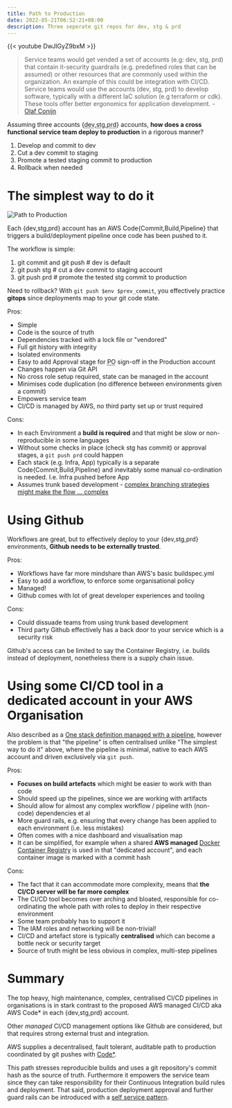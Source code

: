 ```yaml
---
title: Path to Production
date: 2022-05-21T06:52:21+08:00
description: Three seperate git repos for dev, stg & prd
---
```


{{< youtube DwJlGyZ9bxM >}}

> Service teams would get vended a set of accounts (e.g: dev, stg,
> prd) that contain it-security guardrails (e.g. predefined roles that can be
> assumed) or other resources that are commonly used within the organization. An
> example of this could be integration with CI/CD. Service teams would use the
> accounts (dev, stg, prd) to develop software, typically with a different IaC
> solution (e.g terraform or cdk). These tools offer better ergonomics for
> application development. - [Olaf Conijn](https://twitter.com/OConijn)

Assuming three accounts {<abbr title="Development">dev</abbr>,<abbr
title="Staging">stg</abbr>,<abbr title="Production">prd</abbr>} accounts, **how
does a cross functional service team deploy to production** in a rigorous manner?

1. Develop and commit to dev
2. Cut a dev commit to staging
3. Promote a tested staging commit to production
4. Rollback when needed

# The simplest way to do it

<img src="https://s.natalian.org/2022-05-23/path-to-production.png" alt="Path to Production">

Each {dev,stg,prd} account has an AWS Code{Commit,Build,Pipeline} that triggers
a build/deployment pipeline once code has been pushed to it.

The workflow is simple:

1. git commit and git push # dev is default
2. git push stg <commit> # cut a dev commit to staging account
3. git push prd <commit> # promote the tested stg commit to production

Need to rollback? With `git push $env $prev_commit`, you effectively practice
**gitops** since deployments map to your git code state.

Pros:

- Simple
- Code is the source of truth
- Dependencies tracked with a lock file or "vendored"
- Full git history with integrity
- Isolated environments
- Easy to add Approval stage for <abbr title="Product Owner">PO</abbr> sign-off in the Production account
- Changes happen via Git API
- No cross role setup required, state can be managed in the account
- Minimises code duplication (no difference between environments given a commit)
- Empowers service team
- CI/CD is managed by AWS, no third party set up or trust required

Cons:

- In each Environment a **build is required** and that might be slow or non-reproducible in some languages
- Without some checks in place (check stg has commit) or approval stages, a `git push prd` could happen
- Each stack (e.g. Infra, App) typically is a separate Code{Commit,Build,Pipeline} and inevitably some manual co-ordination is needed. I.e. Infra pushed before App
- Assumes trunk based development - [complex branching strategies might make the flow ... complex](https://codefresh.io/blog/stop-using-branches-deploying-different-gitops-environments/)

# Using Github

Workflows are great, but to effectively deploy to your {dev,stg,prd}
environments, **Github needs to be externally trusted**.

Pros:

- Workflows have far more mindshare than AWS's basic buildspec.yml
- Easy to add a workflow, to enforce some organisational policy
- Managed!
- Github comes with lot of great developer experiences and tooling

Cons:

- Could dissuade teams from using trunk based development
- Third party Github effectively has a back door to your service which is a security risk

Github's access can be limited to say the Container Registry, i.e. builds
instead of deployment, nonetheless there is a supply chain issue.

# Using some CI/CD tool in a dedicated account in your AWS Organisation

Also described as a [One stack definition managed with a
pipeline](https://medium.com/@kief/https-medium-com-kief-using-pipelines-to-manage-environments-with-infrastructure-as-code-b37285a1cbf5),
however the problem is that "the pipeline" is often centralised unlike "The simplest way to do it"
above, where the pipeline is minimal, native to each AWS account and driven exclusively via `git push`.

Pros:

- **Focuses on build artefacts** which might be easier to work with than code
- Should speed up the pipelines, since we are working with artifacts
- Should allow for almost any complex workflow / pipeline with (non-code) dependencies et al
- More guard rails, e.g. ensuring that every change has been applied to each environment (i.e. less mistakes)
- Often comes with a nice dashboard and visualisation map
- It can be simplified, for example when a shared **AWS managed** [Docker Container Registry](https://aws.amazon.com/ecr/) is used in that "dedicated account", and each container image is marked with a commit hash

Cons:

- The fact that it can accommodate more complexity, means that **the CI/CD server will be far more complex**
- The CI/CD tool becomes over arching and bloated, responsible for co-ordinating the whole path with roles to deploy in their respective environment
- Some team probably has to support it
- The IAM roles and networking will be non-trivial!
- CI/CD and artefact store is typically **centralised** which can become a bottle neck or security target
- Source of truth might be less obvious in complex, multi-step pipelines

# Summary

The top heavy, high maintenance, complex, centralised CI/CD pipelines in
organisations is in stark contrast to the proposed AWS managed CI/CD aka AWS
Code\* in each {dev,stg,prd} account.

Other _managed_ CI/CD management options like Github are considered, but that
requires strong external trust and integration.

AWS supplies a decentralised, fault tolerant, auditable path to production
coordinated by git pushes with [Code\*](https://aws.amazon.com/codestar/features/).

This path stresses reproducible builds and uses a git repository's commit hash
as the source of truth. Furthermore it empowers the service team since they can
take responsibility for their Continuous Integration build rules and
deployment. That said, production deployment approval and further guard rails
can be introduced with a [self service
pattern](/blog/2022/devops-self-service/).
